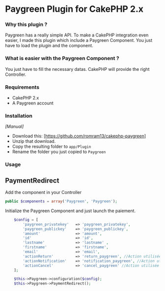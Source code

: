 # Paygreen Plugin for CakePHP 2.x

### Why this plugin ?

Paygreen has a really simple API. To make a CakePHP integration even easier, I made this plugin which include a Paygreen Component. You just have to load the plugin and the component.

### What is easier with the Paygreen Component ?

You just have to fill the necessary datas. CakePHP will provide the right Controller.

### Requirements

* CakePHP 2.x
* A Paygreen account

### Installation

_[Manual]_

* Download this: [https://github.com/romram13/cakephp-paygreen]
* Unzip that download.
* Copy the resulting folder to `app/Plugin`
* Rename the folder you just copied to `Paygreen`



### Usage



## PaymentRedirect

Add the component in your Controller

```php
public $components = array('Paygreen', 'Paygreen');
```

Initialize the Paygreen Component and just launch the paiement.

```php
	$config = [
		'paygreen_privatekey'   => 'paygreen_privatekey',
		'paygreen_publickey'    => 'paygreen_publickey',
		'amount'                => 'amount',
		'id'                    => 'id',
		'lastname'              => 'lastname' ,
		'firstname'             => 'firstname',
		'email'                 => 'email',
		'actionReturn'          => 'return_paygreen', //Action utilisée pour le retour de paiement
		'actionNotification'    => 'notification_paygreen', //Action utilisée pour la notification de paiement
		'actionCancel'          => 'cancel_paygreen' //Action utilisée pour l'annulation du paiement
	];

	$this->Paygreen->configuration($config);
	$this->Paygreen->PaymentRedirect();
```
